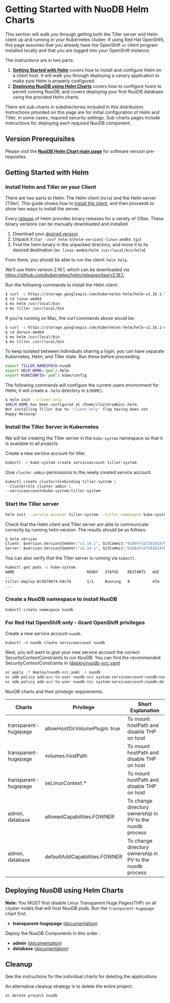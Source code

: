 # Getting Started with NuoDB Helm Charts

This section will walk you through getting both the Tiller server and Helm client up and running in your Kubernetes cluster. If using Red Hat OpenShfit, this page assumes that you already have the OpenShift `oc` client program installed locally and that you are logged into your OpenShift instance.

The instructions are in two parts:

1. **[Getting Started with Helm][4]** covers how to install and configure Helm on a client host. It will walk you through deploying a canary application to make sure Helm is properly configured.
2. **[Deploying NuoDB using Helm Charts][5]** covers how to configure hosts to permit running NuoDB, and covers deploying your first NuoDB database using the provided Helm charts.

There are sub-charts in subdirectories included in this distribution. Instructions provided on this page are for initial configuration of Helm and Tiller, in some cases, required security settings. Sub-charts pages include instructions for deploying each required NuoDB component.

## Version Prerequisites

Please visit the **[NuoDB Helm Chart main page][6]** for software version pre-requisites.

## Getting Started with Helm

### Install Helm and Tiller on your Client

There are two parts to Helm: The Helm client (`helm`) and the Helm server (Tiller). This guide shows how to [install the client][1], and then proceeds to show two ways to install the server.

Every [release][2] of Helm provides binary releases for a variety of OSes. These binary versions can be manually downloaded and installed.

1. Download your [desired version][2]
2. Unpack it (`tar -zxvf helm-${helm-version}-linux-amd64.tgz`)
3. Find the helm binary in the unpacked directory, and move it to its desired destination (`mv linux-amd64/helm /usr/local/bin/helm`)

From there, you should be able to run the client: `helm help`.

We’ll use Helm version 2.16.1, which can be downloaded via <https://github.com/kubernetes/helm/releases/tag/v2.16.1.>

Run the following commands to install the Helm client:

```bash
$ curl -s https://storage.googleapis.com/kubernetes-helm/helm-v2.16.1-linux-amd64.tar.gz | tar xz
$ cd linux-amd64
$ mv helm /usr/local/bin
$ mv tiller /usr/local/bin
```

If you're running on Mac, the curl commands above would be:

```bash
$ curl -s https://storage.googleapis.com/kubernetes-helm/helm-v2.16.1-darwin-amd64.tar.gz | tar xz
$ cd darwin-amd64
$ mv helm /usr/local/bin
$ mv tiller /usr/local/bin
```

To keep isolated between individuals sharing a login, you can have separate Kubernetes, Helm, and Tiller state. Run these before proceeding.

```bash
export TILLER_NAMESPACE=nuodb
export HELM_HOME=`pwd`/.helm
export KUBECONFIG=`pwd`/.kube/config
```

The following commands will configure the current users environment for Helm; it will create a `.helm` directory in `${HOME}`.

```bash
$ helm init --client-only
$HELM_HOME has been configured at /home/clusteradmin/.helm.
Not installing Tiller due to 'client-only' flag having been set
Happy Helming!
```

### Install the Tiller Server in Kubernetes

We will be creating the Tiller server in the `kube-system` namespace so that it is available to all projects.

Create a new service account for tiller.
```bash
kubectl -n kube-system create serviceaccount tiller-system
```

Give `cluster-admin` permissions to the newly created service account.
```bash
kubectl create clusterrolebinding tiller-system \
--clusterrole cluster-admin \
--serviceaccount=kube-system:tiller-system
```

### Start the Tiller server
```bash
helm init --service-account tiller-system --tiller-namespace kube-system
```
Check that the Helm client and Tiller server are able to communicate correctly by running helm version. The results should be as follows:

```bash
$ helm version
Client: &version.Version{SemVer:"v2.14.1", GitCommit:"618447cbf203d147601b4b9bd7f8c37a5d39fbb4", GitTreeState:"clean"}
Server: &version.Version{SemVer:"v2.14.1", GitCommit:"618447cbf203d147601b4b9bd7f8c37a5d39fbb4", GitTreeState:"clean"}
```

You can also verify that the Tiller server is running via `kubectl`.
```bash
kubectl get pods -n kube-system
NAME                                READY   STATUS    RESTARTS   AGE
...
tiller-deploy-8c5679674-k9c7m       1/1     Running   0          47m
...
```

### Create a NuoDB namespace to install NuoDB

`kubectl create namespace nuodb`

### For Red Hat OpenShift only - Grant OpenShift privileges

Create a new service account `nuodb`.

`kubectl -n nuodb create serviceaccount nuodb`

Next, you will want to give your new service account the correct SecurityContextConstraints to run NuoDB.
You can find the recommended SecurityContextConstraints in ([deploy/nuodb-scc.yaml](deploy/nuodb-scc.yaml)

```bash
oc apply -f deploy/nuodb-scc.yaml -n nuodb
oc adm policy add-scc-to-user nuodb-scc system:serviceaccount:nuodb:nuodb -n nuodb
oc adm policy add-scc-to-user nuodb-scc system:serviceaccount:nuodb:default -n nuodb
```

NuoDB charts and their privilege requirements.

| Charts | Privilege | Short Explanation |
| ----- | ----------- | ------ |
| transparent-hugepage| allowHostDirVolumePlugin: true | To mount hostPath and disable THP on host|
| transparent-hugepage| volumes.hostPath | To mount hostPath and disable THP on host|
| transparent-hugepage| seLinuxContext.* | To mount hostPath and disable THP on host|
| admin, database| allowedCapabilities.FOWNER | To change directory ownership in PV to the nuodb process|
| admin, database| defaultAddCapabilities.FOWNER | To change directory ownership in PV to the nuodb process|


## Deploying NuoDB using Helm Charts

**Note:** You MUST first disable Linux Transparent Huge Pages(THP) on all cluster nodes that will host NuoDB pods. Run the `transparent-hugepage` chart first.

- **transparent-hugepage** ([documentation](transparent-hugepage/README.md))


Deploy the NuoDB Components in this order : 

- **admin** ([documentation](admin/README.md))
- **database** ([documentation](database/README.md))


## Cleanup

See the instructions for the individual charts for deleting the applications.

An alternative cleanup strategy is to delete the entire project:

```bash
oc delete project nuodb
```

[1]: https://helm.sh/docs/using_helm/
[2]: https://github.com/helm/helm/releases
[4]: #getting-started-with-helm-on-openshift
[5]: #deploying-nuodb-using-helm-charts
[6]: https://github.com/nuodb/nuodb-helm-charts

